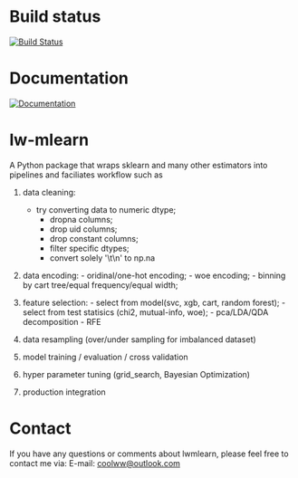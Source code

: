 # Build status
[![Build Status](https://travis-ci.org/rogerlwlw/lwmlearn-rogerluo.svg?branch=master)](https://travis-ci.org/rogerlwlw/lwmlearn-rogerluo)


# Documentation
[![Documentation](https://img.shields.io/badge/api-reference-blue.svg)](https://lwmlearn-rogerluo.readthedocs.io/en/latest/)

# lw-mlearn

A Python package that wraps sklearn and many other estimators into pipelines and faciliates workflow 
such as 

1) data cleaning:
    - try converting data to numeric dtype; 
        - dropna columns; 
        - drop uid columns;
        - drop constant columns;
        - filter specific dtypes;
        - convert solely '\t\n' to np.na 
        
2) data encoding: 
        - oridinal/one-hot encoding; 
        - woe encoding; 
        - binning by cart tree/equal frequency/equal width;
        
3) feature selection:
        - select from model(svc, xgb, cart, random forest); 
        - select from test statisics (chi2, mutual-info, woe);
        - pca/LDA/QDA decomposition
        - RFE
        
4) data resampling (over/under sampling for imbalanced dataset)
5) model training / evaluation / cross validation
6) hyper parameter tuning (grid_search, Bayesian Optimization)
7) production integration


Contact
=============
If you have any questions or comments about lwmlearn, please feel free to 
contact me via:
E-mail: coolww@outlook.com


